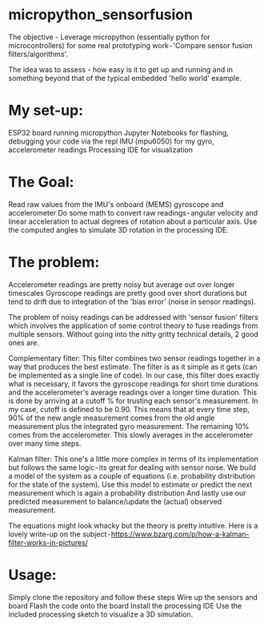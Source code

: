 # micropython_sensorfusion

The objective - Leverage micropython (essentially python for microcontrollers) for some real prototyping work - 'Compare sensor fusion filters/algorithms'.

The idea was to assess - how easy is it to get up and running and in something beyond that of the typical embedded 'hello world' example.

# My set-up:
  ESP32 board running micropython
  Jupyter Notebooks for flashing, debugging your code via the repl
  IMU (mpu6050) for my gyro, accelerometer readings
  Processing IDE for visualization
  
# The Goal:
  Read raw values from the IMU's onboard (MEMS) gyroscope and accelerometer
  Do some math to convert raw readings - angular velocity and linear acceleration to actual degrees of rotation about a particular axis.
  Use the computed angles to simulate 3D rotation in the processing IDE.

# The problem:
  Accelerometer readings are pretty noisy but average out over longer timescales
  Gyroscope readings are pretty good over short durations but tend to drift due to integration of the 'bias error' (noise in sensor readings).

The problem of noisy readings can be addressed with 'sensor fusion' filters which involves the application of some control theory to fuse readings from multiple sensors. Without going into the nitty gritty technical details, 2 good ones are.

  Complementary filter: This filter combines two sensor readings together in a way that produces the best
  estimate. The filter is as it simple as it gets (can be implemented as a single line of code).
  In our case, this filter does exactly what is necessary, it favors the gyroscope readings for short time durations and the accelerometer's average readings over a longer time duration. This is done by arriving at a cutoff % for trusting each sensor's measurement.
  In my case, cutoff is defined to be 0.90. This means that at every time step, 90% of the new angle measurement comes from the old angle measurement plus the integrated gyro measurement. The remaining 10% comes from the accelerometer. This slowly averages in the accelerometer over many time steps.

  Kalman filter: This one's a little more complex in terms of its implementation but follows the same logic - its great for dealing with sensor noise.
  We build a model of the system as a couple of equations (i.e. probability distribution for the state of the system).
  Use this model to estimate or predict the next measurement which is again a probability distribution
  And lastly use our predicted measurement to balance/update the (actual) observed measurement.

The equations might look whacky but the theory is pretty intuitive. Here is a lovely write-up on the subject - https://www.bzarg.com/p/how-a-kalman-filter-works-in-pictures/

# Usage:

Simply clone the repository and follow these steps
  Wire up the sensors and board
  Flash the code onto the board 
  Install the processing IDE
  Use the included processing sketch to visualize a 3D simulation.
